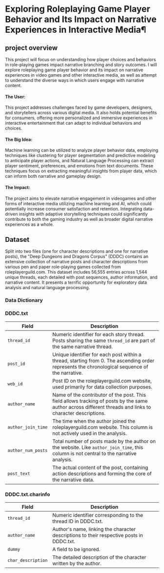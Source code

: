 # Exploring Roleplaying Game Player Behavior and Its Impact on Narrative Experiences in Interactive Media¶

## project overview
This project will focus on understanding how player choices and behaviors in role-playing games impact narrative branching and story outcomes. I will explore roleplaying game player behavior and its impact on narrative experiences in video games and other interactive media, as well as attempt to understand the diverse ways in which users engage with narrative content.

#### The User: 

This project addresses challenges faced by game developers, designers,
and storytellers across various digital media. It also holds potential benefits for
consumers, offering more personalized and immersive experiences in interactive
entertainment that can adapt to individual behaviors and choices.

#### The Big Idea: 
Machine learning can be utilized to analyze player behavior data,
employing techniques like clustering for player segmentation and predictive modeling to
anticipate player actions, and Natural Language Processing can extract player
sentiment, preferences, and emotions from text documents. These techniques focus on
extracting meaningful insights from player data, which can inform both narrative and
gameplay design.

#### The Impact: 
The project aims to elevate narrative engagement in videogames and
other forms of interactive media utilizing machine learning and AI, which could
potentially increase consumer satisfaction and retention. Integrating data-driven insights
with adaptive storytelling techniques could significantly contribute to both the gaming
industry as well as broader digital narrative experiences as a whole.


## Dataset

Split into two files (one for character descriptions and one for narrative posts), the "Deep Dungeons and Dragons Corpus" (DDDC) contains an extensive collection of narrative posts and character descriptions from various pen and paper role-playing games collected from roleplayerguild.com.  This dataset includes 56,555 entries across 1,544 unique threads, each detailed with post sequences, author information, and narrative content. It presents a terrific opportunity for exploratory data analysis and natural language processing.

### Data Dictionary

### DDDC.txt

| Field             | Description |
|-------------------|-------------|
| `thread_id`       | Numeric identifier for each story thread. Posts sharing the same `thread_id` are part of the same narrative thread. |
| `post_id`         | Unique identifier for each post within a thread, starting from 0. The ascending order represents the chronological sequence of the narrative. |
| `web_id`          | Post ID on the roleplayerguild.com website, used primarily for data collection purposes. |
| `author_name`     | Name of the contributor of the post. This field allows tracking of posts by the same author across different threads and links to character descriptions. |
| `author_join_time`| The time when the author joined the roleplayerguild.com website. This column is not actively used in the analysis. |
| `author_num_posts`| Total number of posts made by the author on the website. Like `author_join_time`, this column is not central to the narrative analysis. |
| `post_text`       | The actual content of the post, containing action descriptions and forming the core of the narrative data. |


### DDDC.txt.charinfo 

| Field         | Description |
|---------------|-------------|
| `thread_id`   | Numeric identifier corresponding to the thread ID in DDDC.txt. |
| `author_name` | Author's name, linking the character descriptions to their respective posts in DDDC.txt. |
| `dummy`       | A field to be ignored. |
| `char_description` | The detailed description of the character written by the author. |


